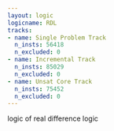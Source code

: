 ```yaml
---
layout: logic
logicname: RDL
tracks:
- name: Single Problem Track
  n_insts: 56418
  n_excluded: 0
- name: Incremental Track
  n_insts: 85029
  n_excluded: 0
- name: Unsat Core Track
  n_insts: 75452
  n_excluded: 0
---
```

logic of real difference logic